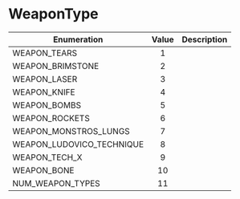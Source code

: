 # WeaponType

|Enumeration|Value|Description|
|-----------|:---:|-----------|
|WEAPON_TEARS|1||
|WEAPON_BRIMSTONE|2||
|WEAPON_LASER|3||
|WEAPON_KNIFE|4||
|WEAPON_BOMBS|5||
|WEAPON_ROCKETS|6||
|WEAPON_MONSTROS_LUNGS|7||
|WEAPON_LUDOVICO_TECHNIQUE|8||
|WEAPON_TECH_X|9||
|WEAPON_BONE|10||
|NUM_WEAPON_TYPES|11||
